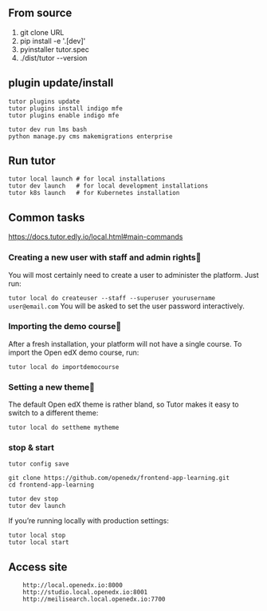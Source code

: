 

From source
-----------
1. git clone URL
2. pip install -e '.[dev]'
3. pyinstaller tutor.spec
4. ./dist/tutor --version

plugin update/install
---------------------
```
tutor plugins update   
tutor plugins install indigo mfe
tutor plugins enable indigo mfe

tutor dev run lms bash  
python manage.py cms makemigrations enterprise
```

Run tutor
---------
```
tutor local launch # for local installations
tutor dev launch   # for local development installations
tutor k8s launch   # for Kubernetes installation
```

## Common tasks
https://docs.tutor.edly.io/local.html#main-commands

### Creating a new user with staff and admin rights
You will most certainly need to create a user to administer the platform. Just run:

```tutor local do createuser --staff --superuser yourusername user@email.com```
You will be asked to set the user password interactively.

### Importing the demo course
After a fresh installation, your platform will not have a single course. To import the Open edX demo course, run:

```tutor local do importdemocourse```
### Setting a new theme
The default Open edX theme is rather bland, so Tutor makes it easy to switch to a different theme:

```tutor local do settheme mytheme```

### stop & start
```
tutor config save

git clone https://github.com/openedx/frontend-app-learning.git
cd frontend-app-learning

tutor dev stop
tutor dev launch
```
If you’re running locally with production settings:
```
tutor local stop
tutor local start
```


## Access site
```
    http://local.openedx.io:8000
    http://studio.local.openedx.io:8001
    http://meilisearch.local.openedx.io:7700
```